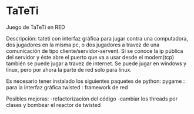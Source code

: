 # TaTeTi
Juego de TaTeTi en RED

Descripción: tateti con interfaz gráfica para jugar contra una computadora, dos jugadores en la misma pc, o dos jugadores a travez de una comunicación de tipo cliente/servidor-servent. Si se conoce la ip pública del servidor y éste abre el puerto que va a usar desde el modem(tcp) también se puede jugar a travez de internet. Se puede jugar en windows y linux, pero por ahora la parte de red solo para linux. 

Es necesario tener instalado los siguientes paquetes de python:
pygame : para la interfaz gráfica
twisted : framework de red 

Posibles mejoras: 
        -refactorización del código
        -cambiar los threads por clases y bombear el reactor de twisted
                  
